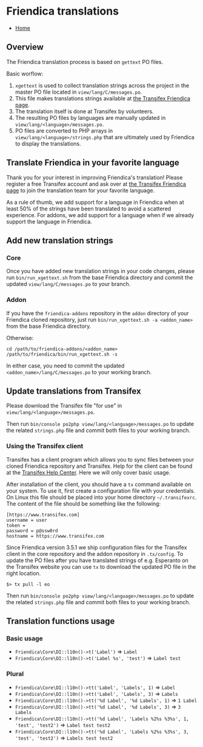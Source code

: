 Friendica translations
======================

* [Home](help)

## Overview

The Friendica translation process is based on `gettext` PO files.

Basic worflow:
1. `xgettext` is used to collect translation strings across the project in the master PO file located in `view/lang/C/messages.po`.
2. This file makes translations strings available at [the Transifex Friendica page](https://www.transifex.com/Friendica/friendica/dashboard/).
3. The translation itself is done at Transifex by volunteers.
4. The resulting PO files by languages are manually updated in `view/lang/<language>/messages.po`.
5. PO files are converted to PHP arrays in `view/lang/<language>/strings.php` that are ultimately used by Friendica to display the translations.

## Translate Friendica in your favorite language

Thank you for your interest in improving Friendica's translation!
Please register a free Transifex account and ask over at [the Transifex Friendica page](https://www.transifex.com/Friendica/friendica/dashboard/) to join the translation team for your favorite language.

As a rule of thumb, we add support for a language in Friendica when at least 50% of the strings have been translated to avoid a scattered experience.
For addons, we add support for a language when if we already support the language in Friendica.

## Add new translation strings

### Core

Once you have added new translation strings in your code changes, please run `bin/run_xgettext.sh` from the base Friendica directory and commit the updated `view/lang/C/messages.po` to your branch.

### Addon

If you have the `friendica-addons` repository in the `addon` directory of your Friendica cloned repository, just run `bin/run_xgettext.sh -a <addon_name>` from the base Friendica directory.

Otherwise:

	cd /path/to/friendica-addons/<addon_name>
	/path/to/friendica/bin/run_xgettext.sh -s

In either case, you need to commit the updated `<addon_name>/lang/C/messages.po` to your working branch.

## Update translations from Transifex

Please download the Transifex file "for use" in `view/lang/<language>/messages.po`.

Then run `bin/console po2php view/lang/<language>/messages.po` to update the related `strings.php` file and commit both files to your working branch.

### Using the Transifex client

Transifex has a client program which allows you to sync files between your cloned Friendica repository and Transifex.
Help for the client can be found at the [Transifex Help Center](https://docs.transifex.com/client/introduction).
Here we will only cover basic usage.

After installation of the client, you should have a `tx` command available on your system.
To use it, first create a configuration file with your credentials.
On Linux this file should be placed into your home directory `~/.transifexrc`.
The content of the file should be something like the following:

    [https://www.transifex.com]
    username = user
    token =
    password = p@ssw0rd
    hostname = https://www.transifex.com

Since Friendica version 3.5.1 we ship configuration files for the Transifex client in the core repository and the addon repository in `.tx/config`.
To update the PO files after you have translated strings of e.g. Esperanto on the Transifex website you can use `tx` to download the updated PO file in the right location.

    $> tx pull -l eo

Then run `bin/console po2php view/lang/<language>/messages.po` to update the related `strings.php` file and commit both files to your working branch.

## Translation functions usage

### Basic usage

- `Friendica\Core\DI::l10n()->t('Label')` => `Label`
- `Friendica\Core\DI::l10n()->t('Label %s', 'test')` => `Label test`

### Plural

- `Friendica\Core\DI::l10n()->tt('Label', 'Labels', 1)` => `Label`
- `Friendica\Core\DI::l10n()->tt('Label', 'Labels', 3)` => `Labels`
- `Friendica\Core\DI::l10n()->tt('%d Label', '%d Labels', 1)` => `1 Label`
- `Friendica\Core\DI::l10n()->tt('%d Label', '%d Labels', 3)` => `3 Labels`
- `Friendica\Core\DI::l10n()->tt('%d Label', 'Labels %2%s %3%s', 1, 'test', 'test2')` => `Label test test2`
- `Friendica\Core\DI::l10n()->tt('%d Label', 'Labels %2%s %3%s', 3, 'test', 'test2')` => `Labels test test2`
